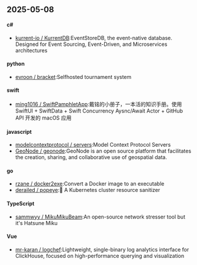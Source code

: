 ## 2025-05-08
#### c#
* [kurrent-io / KurrentDB](https://github.com/kurrent-io/KurrentDB):EventStoreDB, the event-native database. Designed for Event Sourcing, Event-Driven, and Microservices architectures
#### python
* [evroon / bracket](https://github.com/evroon/bracket):Selfhosted tournament system
#### swift
* [ming1016 / SwiftPamphletApp](https://github.com/ming1016/SwiftPamphletApp):戴铭的小册子，一本活的知识手册。使用 SwiftUI + SwiftData + Swift Concurrency Aysnc/Await Actor + GitHub API 开发的 macOS 应用
#### javascript
* [modelcontextprotocol / servers](https://github.com/modelcontextprotocol/servers):Model Context Protocol Servers
* [GeoNode / geonode](https://github.com/GeoNode/geonode):GeoNode is an open source platform that facilitates the creation, sharing, and collaborative use of geospatial data.
#### go
* [rzane / docker2exe](https://github.com/rzane/docker2exe):Convert a Docker image to an executable
* [derailed / popeye](https://github.com/derailed/popeye):👀 A Kubernetes cluster resource sanitizer
#### TypeScript
* [sammwyy / MikuMikuBeam](https://github.com/sammwyy/MikuMikuBeam):An open-source network stresser tool but it's Hatsune Miku
#### Vue
* [mr-karan / logchef](https://github.com/mr-karan/logchef):Lightweight, single-binary log analytics interface for ClickHouse, focused on high-performance querying and visualization
